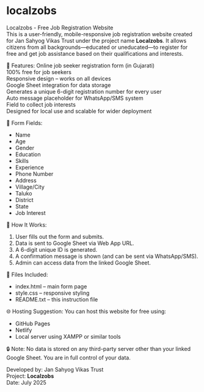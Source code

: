 # localzobs
Localzobs - Free Job Registration Website  
This is a user-friendly, mobile-responsive job registration website created for Jan Sahyog Vikas Trust under the project name **Localzobs**. It allows citizens from all backgrounds—educated or uneducated—to register for free and get job assistance based on their qualifications and interests.

🔗 Features:
Online job seeker registration form (in Gujarati)  
100% free for job seekers  
Responsive design – works on all devices  
Google Sheet integration for data storage  
Generates a unique 6-digit registration number for every user  
Auto message placeholder for WhatsApp/SMS system  
Field to collect job interests  
Designed for local use and scalable for wider deployment  

📝 Form Fields:
- Name  
- Age  
- Gender  
- Education  
- Skills  
- Experience  
- Phone Number  
- Address  
- Village/City  
- Taluko  
- District  
- State  
- Job Interest  

🧾 How It Works:
1. User fills out the form and submits.  
2. Data is sent to Google Sheet via Web App URL.  
3. A 6-digit unique ID is generated.  
4. A confirmation message is shown (and can be sent via WhatsApp/SMS).  
5. Admin can access data from the linked Google Sheet.  

📂 Files Included:
- index.html – main form page  
- style.css – responsive styling  
- README.txt – this instruction file  

🌐 Hosting Suggestion:
You can host this website for free using:
- GitHub Pages  
- Netlify  
- Local server using XAMPP or similar tools  

🔒 Note:
No data is stored on any third-party server other than your linked Google Sheet. You are in full control of your data.

Developed by: Jan Sahyog Vikas Trust  
Project: **Localzobs**  
Date: July 2025
